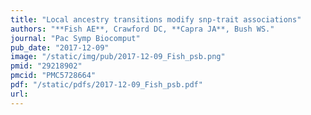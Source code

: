 ```yaml
---
title: "Local ancestry transitions modify snp-trait associations"
authors: "**Fish AE**, Crawford DC, **Capra JA**, Bush WS."
journal: "Pac Symp Biocomput"
pub_date: "2017-12-09"
image: "/static/img/pub/2017-12-09_Fish_psb.png"
pmid: "29218902"
pmcid: "PMC5728664"
pdf: "/static/pdfs/2017-12-09_Fish_psb.pdf"
url: 
---
```

